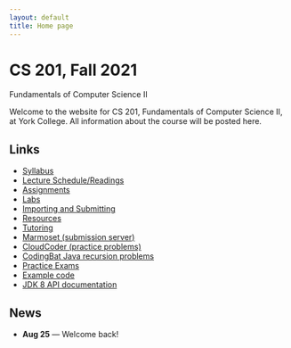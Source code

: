 ```yaml
---
layout: default
title: Home page
---
```


# CS 201, Fall 2021

<div id="subtitle">Fundamentals of Computer Science II</div>

Welcome to the website for CS 201, Fundamentals of Computer Science II, at York College.  All information about the course will be posted here.

## Links

* [Syllabus](syllabus.html)
* [Lecture Schedule/Readings](schedule.html)
* [Assignments](assign/index.html)
* [Labs](labs/index.html)
* [Importing and Submitting](resources/importSubmit.html)
* [Resources](resources/index.html)
* [Tutoring](tutoring.html)
* [Marmoset (submission server)](https://cs.ycp.edu/marmoset)
* [CloudCoder (practice problems)](https://cs.ycp.edu/cloudcoder)
* [CodingBat Java recursion problems](http://codingbat.com/java/Recursion-1)
* [Practice Exams](practice/index.html)
* [Example code](examples/index.html)
* [JDK 8 API documentation](https://docs.oracle.com/javase/8/docs/api/)

## News
* **Aug 25** &mdash; Welcome back!

<!--
* **Feb 2** &mdash; Welcome back!
* **Feb 11** &mdash; [Assignment 1 Milestone 1](assign/assign01.html) is due.
* **Updated Feb 24** &mdash; [Assignment 1 Milestone 2](assign/assign01.html) is due.
* **Mar 4** &mdash; [Assignment 2 Milestone 1](assign/assign02.html) is due.
* **Mar 11** &mdash; **Exam 1**
* **Mar 12** &mdash; [Assignment 2 Milestone 2](assign/assign02.html) is due.
* **Mar 24** &mdash; [Assignment 3 Milestone 1](assign/assign03.html) is due.
* **Apr 6** &mdash; [Assignment 3 Milestone 2](assign/assign03.html) is due.
* **Apr 8** &mdash; **Exam 2**
* **Apr 21** &mdash; [Assignment 4 Milestone 1](assign/assign04.html) is due.
* **May 4** &mdash; [Assignment 4 Milestone 2](assign/assign04.html) is due.
* **May 6** &mdash; **Exam 3**
* **TUESDAY May 11 10:15am-12:15pm - FINAL EXAM CS201.101 (11am section)**
* **THURSDAY May 13 10:15am-12:15pm - FINAL EXAM CS201.102 (12:30pm section)**
-->